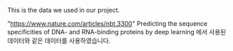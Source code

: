 This is the data we used in our project.

"https://www.nature.com/articles/nbt.3300" Predicting the sequence specificities of DNA- and RNA-binding proteins by deep learning
에서 사용된 데이터와 같은 데이터를 사용하였습니다.
